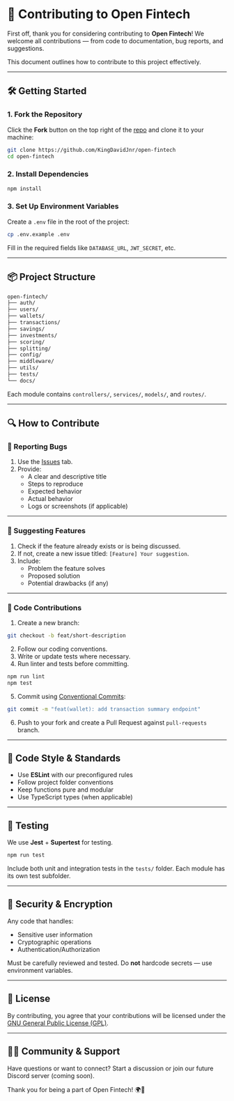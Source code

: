 # 🤝 Contributing to Open Fintech

First off, thank you for considering contributing to **Open Fintech**! We welcome all contributions — from code to documentation, bug reports, and suggestions.

This document outlines how to contribute to this project effectively.

---

## 🛠️ Getting Started

### 1. Fork the Repository

Click the **Fork** button on the top right of the [repo](https://github.com/KingDavidJnr/open-fintech) and clone it to your machine:

```bash
git clone https://github.com/KingDavidJnr/open-fintech
cd open-fintech
```

### 2. Install Dependencies

```bash
npm install
```

### 3. Set Up Environment Variables

Create a `.env` file in the root of the project:

```bash
cp .env.example .env
```

Fill in the required fields like `DATABASE_URL`, `JWT_SECRET`, etc.

---

## 📦 Project Structure

```bash
open-fintech/
├── auth/
├── users/
├── wallets/
├── transactions/
├── savings/
├── investments/
├── scoring/
├── splitting/
├── config/
├── middleware/
├── utils/
├── tests/
└── docs/
```

Each module contains `controllers/`, `services/`, `models/`, and `routes/`.

---

## 🔍 How to Contribute

### 🐛 Reporting Bugs

1. Use the [Issues](https://github.com/KingDavidJnr/open-fintech/issues) tab.
2. Provide:
   - A clear and descriptive title
   - Steps to reproduce
   - Expected behavior
   - Actual behavior
   - Logs or screenshots (if applicable)

---

### 🧠 Suggesting Features

1. Check if the feature already exists or is being discussed.
2. If not, create a new issue titled: `[Feature] Your suggestion`.
3. Include:
   - Problem the feature solves
   - Proposed solution
   - Potential drawbacks (if any)

---

### 🔧 Code Contributions

1. Create a new branch:

```bash
git checkout -b feat/short-description
```

2. Follow our coding conventions.
3. Write or update tests where necessary.
4. Run linter and tests before committing.

```bash
npm run lint
npm test
```

5. Commit using [Conventional Commits](https://www.conventionalcommits.org/):

```bash
git commit -m "feat(wallet): add transaction summary endpoint"
```

6. Push to your fork and create a Pull Request against `pull-requests` branch.

---

## 📐 Code Style & Standards

- Use **ESLint** with our preconfigured rules
- Follow project folder conventions
- Keep functions pure and modular
- Use TypeScript types (when applicable)

---

## 🧪 Testing

We use **Jest** + **Supertest** for testing.

```bash
npm run test
```

Include both unit and integration tests in the `tests/` folder. Each module has its own test subfolder.

---

## 🔐 Security & Encryption

Any code that handles:

- Sensitive user information
- Cryptographic operations
- Authentication/Authorization

Must be carefully reviewed and tested. Do **not** hardcode secrets — use environment variables.

---

## 🔏 License

By contributing, you agree that your contributions will be licensed under the [GNU General Public License (GPL)](https://www.gnu.org/licenses/gpl-3.0.en.html).

---

## 🧑‍💻 Community & Support

Have questions or want to connect? Start a discussion or join our future Discord server (coming soon).

Thank you for being a part of Open Fintech! 🌍🚀

```